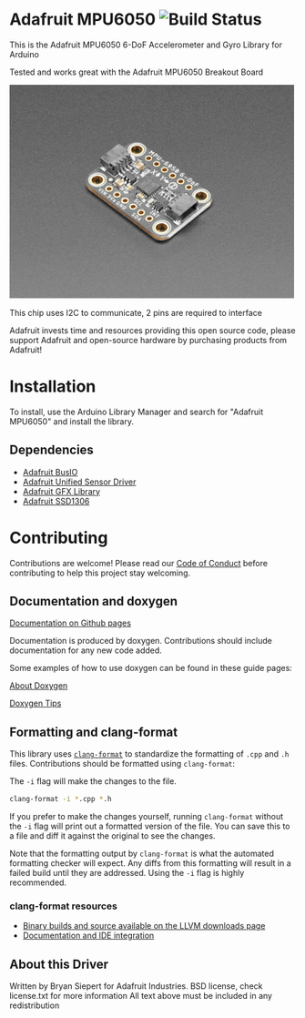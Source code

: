# Adafruit MPU6050 ![Build Status](https://github.com/adafruit/Adafruit_MPU6050/workflows/Arduino%20Library%20CI/badge.svg)

This is the Adafruit MPU6050 6-DoF Accelerometer and Gyro Library for Arduino

Tested and works great with the Adafruit MPU6050 Breakout Board 

<a href="https://www.adafruit.com/products/3886"><img src="assets/board.jpg?raw=true" width="500px"></a>

This chip uses I2C to communicate, 2 pins are required to interface

Adafruit invests time and resources providing this open source code, please support Adafruit and open-source hardware by purchasing products from Adafruit!


# Installation
To install, use the Arduino Library Manager and search for "Adafruit MPU6050" and install the library.

## Dependencies
 * [Adafruit BusIO](https://github.com/adafruit/Adafruit_BusIO)
 * [Adafruit Unified Sensor Driver](https://github.com/adafruit/Adafruit_Sensor)
 * [Adafruit GFX Library](https://github.com/adafruit/Adafruit-GFX-Library)
 * [Adafruit SSD1306](https://github.com/adafruit/Adafruit_SSD1306)

# Contributing

Contributions are welcome! Please read our [Code of Conduct](https://github.com/adafruit/Adafruit_MPU6050/blob/master/code-of-conduct.md)
before contributing to help this project stay welcoming.

## Documentation and doxygen

[Documentation on Github pages](https://adafruit.github.io/Adafruit_MPU6050/html/class_adafruit___m_p_u6050.html)

Documentation is produced by doxygen. Contributions should include documentation for any new code added.

Some examples of how to use doxygen can be found in these guide pages:

[About Doxygen](https://learn.adafruit.com/the-well-automated-arduino-library/doxygen)

[Doxygen Tips](https://learn.adafruit.com/the-well-automated-arduino-library/doxygen-tips)

## Formatting and clang-format
This library uses [`clang-format`](https://releases.llvm.org/download.html) to standardize the formatting of `.cpp` and `.h` files.
Contributions should be formatted using `clang-format`:

The `-i` flag will make the changes to the file.
```bash
clang-format -i *.cpp *.h
```
If you prefer to make the changes yourself, running `clang-format` without the `-i` flag will print out a formatted version of the file. You can save this to a file and diff it against the original to see the changes.

Note that the formatting output by `clang-format` is what the automated formatting checker will expect. Any diffs from this formatting will result in a failed build until they are addressed. Using the `-i` flag is highly recommended.

### clang-format resources
  * [Binary builds and source available on the LLVM downloads page](https://releases.llvm.org/download.html)
  * [Documentation and IDE integration](https://clang.llvm.org/docs/ClangFormat.html)

## About this Driver
Written by Bryan Siepert for Adafruit Industries.
BSD license, check license.txt for more information
All text above must be included in any redistribution
